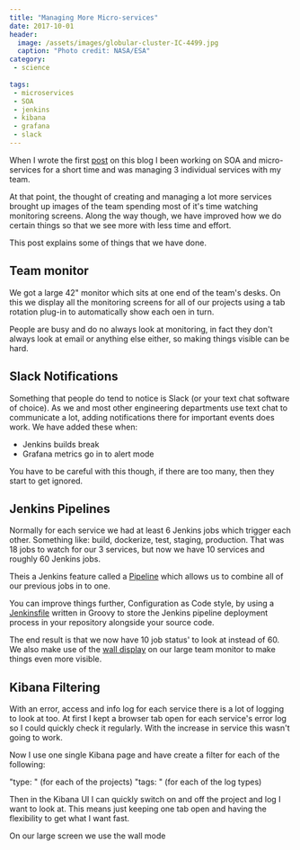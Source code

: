 ```yaml
---
title: "Managing More Micro-services"
date: 2017-10-01
header:
  image: /assets/images/globular-cluster-IC-4499.jpg
  caption: "Photo credit: NASA/ESA"
category:
 - science
 
tags:
 - microservices
 - SOA
 - jenkins
 - kibana
 - grafana
 - slack
---
```


When I wrote the first [post][1] on this blog I been working on SOA and micro-services
for a short time and was managing 3 individual services with my team.

At that point, the thought of creating and managing a lot more services brought up images 
of the team spending most of it's time watching monitoring screens. Along the way though, 
we have improved how we do certain things so that we see more with less time and effort.

This post explains some of things that we have done. 

## Team monitor
We got a large 42" monitor which sits at one end of the team's desks. On this we display all
the monitoring screens for all of our projects using a tab rotation plug-in to 
automatically show each oen in turn. 

People are busy and do no always look at monitoring, in fact they don't always look at email
or anything else either, so making things visible can be hard.

## Slack Notifications
Something that people do tend to notice is Slack (or your text chat software of choice). As
we and most other engineering departments use text chat to communicate a lot, adding
notifications there for important events does work. We have added these when:

* Jenkins builds break
* Grafana metrics go in to alert mode 

You have to be careful with this though, if there are too many, then they start to get ignored. 

## Jenkins Pipelines
Normally for each service we had at least 6 Jenkins jobs which trigger each other. Something
like: build, dockerize, test, staging, production. That was 18 jobs to watch for our 3 services, 
but now we have 10 services and roughly 60 Jenkins jobs.

Theis a Jenkins feature called a [Pipeline][2] which allows us to combine all of our previous 
jobs in to one. 

You can improve things further, Configuration as Code style, by using a [Jenkinsfile][3] written 
in Groovy to store the Jenkins pipeline deployment process in your repository alongside 
your source code.

The end result is that we now have 10 job status' to look at instead of 60. We also make use of 
the [wall display][4] on our large team monitor to make things even more visible.


## Kibana Filtering
With an error, access and info log for each service there is a lot of logging to look at too.
At first I kept a browser tab open for each service's error log so I could quickly check it
regularly. With the increase in service this wasn't going to work. 

Now I use one single Kibana page and have create a filter for each of the following:

"type: <project-name>" (for each of the projects)
"tags: <log-type>" (for each of the log types)

Then in the Kibana UI I can quickly switch on and off the project and log I want to look at.
This means just keeping one tab open and having the flexibility to get what I want fast. 



On our large screen we use the wall mode

[1]: http://chrismacpherson.net/dev/microxchange-berlin/
[2]: https://jenkins.io/doc/book/pipeline/
[3]: https://jenkins.io/doc/book/pipeline/jenkinsfile/
[4]: https://wiki.jenkins.io/display/JENKINS/Wall+Display+Plugin
